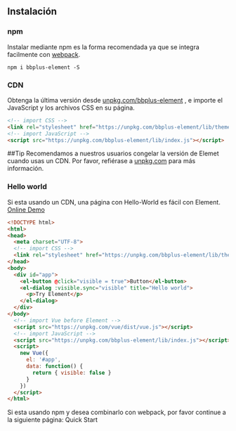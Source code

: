 ## Instalación

### npm
Instalar mediante npm es la forma recomendada ya que se integra facilmente con [webpack](https://webpack.js.org/).

```shell
npm i bbplus-element -S
```

### CDN 
Obtenga la última versión desde [unpkg.com/bbplus-element](https://unpkg.com/bbplus-element/) , e importe el JavaScript y los archivos CSS en su página.

```html
<!-- import CSS -->
<link rel="stylesheet" href="https://unpkg.com/bbplus-element/lib/theme-chalk/index.css">
<!-- import JavaScript -->
<script src="https://unpkg.com/bbplus-element/lib/index.js"></script>
```

##Tip
Recomendamos a nuestros usuarios congelar la versión de Elemet cuando usas un CDN. Por favor, refiérase a [unpkg.com](https://unpkg.com) para más información.


### Hello world
Si esta usando un CDN, una página con Hello-World es fácil con Element. [Online Demo](https://jsfiddle.net/hzfpyvg6/14/)

```html
<!DOCTYPE html>
<html>
<head>
  <meta charset="UTF-8">
  <!-- import CSS -->
  <link rel="stylesheet" href="https://unpkg.com/bbplus-element/lib/theme-chalk/index.css">
</head>
<body>
  <div id="app">
    <el-button @click="visible = true">Button</el-button>
    <el-dialog :visible.sync="visible" title="Hello world">
      <p>Try Element</p>
    </el-dialog>
  </div>
</body>
  <!-- import Vue before Element -->
  <script src="https://unpkg.com/vue/dist/vue.js"></script>
  <!-- import JavaScript -->
  <script src="https://unpkg.com/bbplus-element/lib/index.js"></script>
  <script>
    new Vue({
      el: '#app',
      data: function() {
        return { visible: false }
      }
    })
  </script>
</html>
```
Si esta usando npm y desea combinarlo con webpack, por favor continue a la siguiente página: Quick Start

